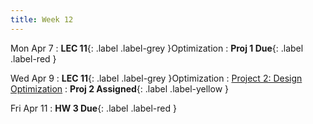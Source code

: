 ```yaml
---
title: Week 12
---
```


Mon Apr 7
: **LEC 11**{: .label .label-grey }Optimization
: **Proj 1 Due**{: .label .label-red }

Wed Apr 9
: **LEC 11**{: .label .label-grey }Optimization
    : [Project 2: Design Optimization]()
: **Proj 2 Assigned**{: .label .label-yellow }

Fri Apr 11
: **HW 3 Due**{: .label .label-red }